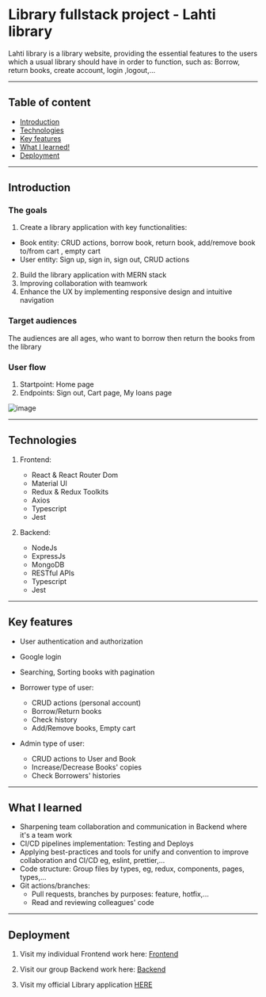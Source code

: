 # Library fullstack project - Lahti library

Lahti library is a library website, providing the essential features to the users which a usual library should have in order to function, such as: Borrow, return books, create account, login ,logout,... 
***

## Table of content
- [Introduction](#introduction)
- [Technologies](#technologies)
- [Key features](#keyfeatures)
- [What I learned!](#whatIlearned!)
- [Deployment](#deployment)
***

## Introduction
 ### The goals
 1. Create a library application with key functionalities: 
 - Book entity: CRUD actions, borrow book, return book, add/remove book to/from cart , empty cart
 - User entity: Sign up, sign in, sign out, CRUD actions
 2. Build the library application with MERN stack
 3. Improving collaboration with teamwork
 4. Enhance the UX by implementing responsive design and intuitive navigation

 ### Target audiences
 The audiences are all ages, who want to borrow then return the books from the library

 ### User flow
 1. Startpoint: Home page
 2. Endpoints: Sign out, Cart page, My loans page

 ![image](https://github.com/TungNguyen12/Fullstack-Library/assets/42717717/f23311a8-c4df-470a-ac75-c0658082e4bc)

***

## Technologies
1. Frontend:
   - React & React Router Dom
   - Material UI
   - Redux & Redux Toolkits
   - Axios
   - Typescript
   - Jest
     
2. Backend:
   - NodeJs
   - ExpressJs
   - MongoDB
   - RESTful APIs
   - Typescript
   - Jest
***

## Key features
 - User authentication and authorization
 - Google login
 - Searching, Sorting books with pagination

 - Borrower type of user:
    - CRUD actions (personal account)
    - Borrow/Return books
    - Check history
    - Add/Remove books, Empty cart
  
 - Admin type of user:
    - CRUD actions to User and Book
    - Increase/Decrease Books' copies
    - Check Borrowers' histories
***

## What I learned
 - Sharpening team collaboration and communication in Backend where it's a team work
 - CI/CD pipelines implementation: Testing and Deploys
 - Applying best-practices and tools for unify and convention to improve collaboration and CI/CD eg, eslint, prettier,...
 - Code structure: Group files by types, eg, redux, components, pages, types,...
 - Git actions/branches:
    - Pull requests, branches by purposes: feature, hotfix,...
    - Read and reviewing colleagues' code
***

## Deployment
1. Visit my individual Frontend work here:
[Frontend](https://github.com/TungNguyen12/Library-Frontend)

2. Visit our group Backend work here:
[Backend](https://github.com/TungNguyen12/fs-16-backend-project-public)

3. Visit my official Library application [HERE](https://tungnguyen12.github.io/Library-Frontend/)
